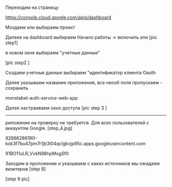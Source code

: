 Переходим на страницу 

https://console.cloud.google.com/apis/dashboard

Моздаем или выбираем проект


Далеее на dashboard выбираем Начало работы -> включить апи 
[pic step1]

в новом окне выбираем "учетные данные"

[pic step2 ]

Создаем учетные данные 
выбираем "идентификатор клиента Oauth 

Далее указываем название приложения, все неооб поля пропускаем - сохранить 

monstabet-auth-service-web-app


Далее настраиваем окно доступа 
[pic step 3 ]

--- 
риложение на проверку не требуется.
Для всех пользователей с аккаунтом Google.
[step_4.jpg]


92866286190-kok3f7bu47pm7r1jb3l04qclgkvjp95c.apps.googleusercontent.com

91BO11uLR_VvkN98hpMsgSf0

Заходим в проложение и указываем с каких источников мы ожидаем визитеров 
[step 8]

[step 9 pic]


